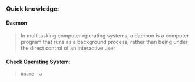 ### Quick knowledge:  
#### Daemon
> In multitasking computer operating systems, a daemon is a computer program that runs as a background process, rather than being under the direct control of an interactive user

#### Check Operating System:
> `uname -a`
